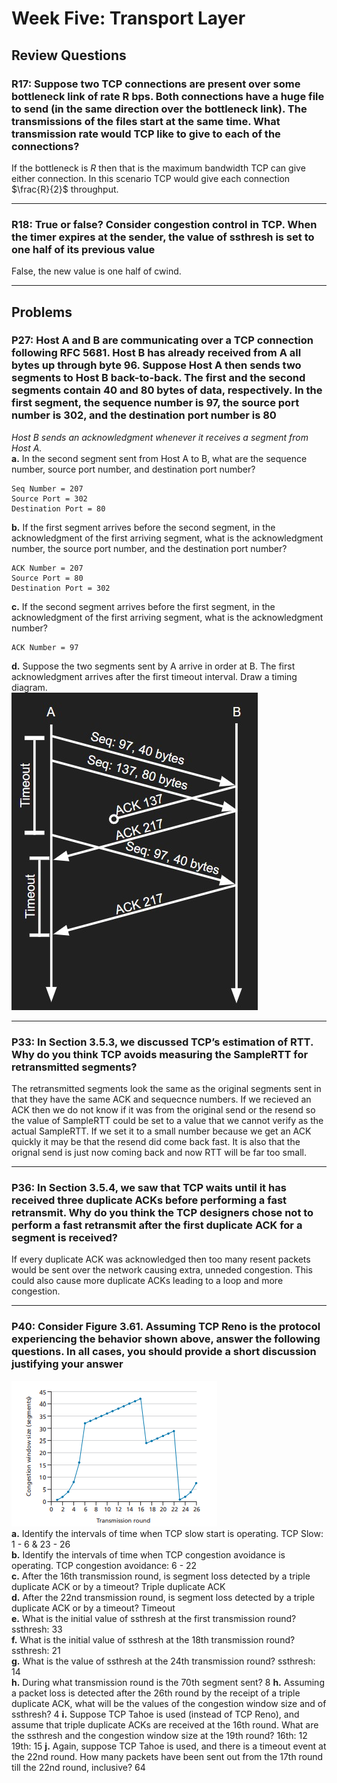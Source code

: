 # Week Five: Transport Layer

## Review Questions

### R17: Suppose two TCP connections are present over some bottleneck link of rate R bps. Both connections have a huge file to send (in the same direction over the bottleneck link). The transmissions of the files start at the same time. What transmission rate would TCP like to give to each of the connections?

If the bottleneck is $R$ then that is the maximum bandwidth TCP can give either connection. In this scenario TCP would give each connection $\frac{R}{2}$ throughput.

***

### R18: True or false? Consider congestion control in TCP. When the timer expires at the sender, the value of ssthresh is set to one half of its previous value

False, the new value is one half of cwind.

***

## Problems

### P27: Host A and B are communicating over a TCP connection following RFC 5681. Host B has already received from A all bytes up through byte 96. Suppose Host A then sends two segments to Host B back-to-back. The first and the second segments contain 40 and 80 bytes of data, respectively. In the first segment, the sequence number is 97, the source port number is 302, and the destination port number is 80

*Host B sends an acknowledgment whenever it receives a segment from Host A.*  
**a.** In the second segment sent from Host A to B, what are the sequence number, source port number, and destination port number?  

```text
Seq Number = 207
Source Port = 302
Destination Port = 80
```

**b.** If the first segment arrives before the second segment, in the acknowledgment of the first arriving segment, what is the acknowledgment number,
the source port number, and the destination port number?

```text
ACK Number = 207
Source Port = 80
Destination Port = 302
```

**c.** If the second segment arrives before the first segment, in the acknowledgment of the first arriving segment, what is the acknowledgment number?

```text
ACK Number = 97
```

**d.** Suppose the two segments sent by A arrive in order at B. The first acknowledgment arrives after the first timeout interval. Draw a timing diagram.  
![problem four diagram](img\timing_diagram.jpg)

***

### P33: In Section 3.5.3, we discussed TCP’s estimation of RTT. Why do you think TCP avoids measuring the SampleRTT for retransmitted segments?

The retransmitted segments look the same as the original segments sent in that they have the same ACK and sequecnce numbers. If we recieved an ACK then we do not know if it was from the original send or the resend so the value of SampleRTT could be set to a value that we cannot verify as the actual SampleRTT. If we set it to a small number because we get an ACK quickly it may be that the resend did come back fast. It is also that the orignal send is just now coming back and now RTT will be far too small.

***

### P36: In Section 3.5.4, we saw that TCP waits until it has received three duplicate ACKs before performing a fast retransmit. Why do you think the TCP designers chose not to perform a fast retransmit after the first duplicate ACK for a segment is received?

If every duplicate ACK was acknowledged then too many resent packets would be sent over the network causing extra, unneded congestion. This could also cause more duplicate ACKs leading to a loop and more congestion.

***

### P40: Consider Figure 3.61. Assuming TCP Reno is the protocol experiencing the behavior shown above, answer the following questions. In all cases, you should provide a short discussion justifying your answer

![Figure 3.61](img\image.png)  
**a.** Identify the intervals of time when TCP slow start is operating.
TCP Slow: 1 - 6 & 23 - 26  
**b.** Identify the intervals of time when TCP congestion avoidance is operating.
TCP congestion avoidance: 6 - 22  
**c.** After the 16th transmission round, is segment loss detected by a triple duplicate ACK or by a timeout? 
Triple duplicate ACK  
**d.** After the 22nd transmission round, is segment loss detected by a triple duplicate ACK or by a timeout?
Timeout  
**e.** What is the initial value of ssthresh at the first transmission round?
ssthresh: 33  
**f.** What is the initial value of ssthresh at the 18th transmission round?
ssthresh: 21  
**g.** What is the value of ssthresh at the 24th transmission round?
ssthresh: 14  
**h.** During what transmission round is the 70th segment sent?
8
**h.** Assuming a packet loss is detected after the 26th round by the receipt of a triple duplicate ACK, what will be the values of the congestion window size and of ssthresh?
4
**i.** Suppose TCP Tahoe is used (instead of TCP Reno), and assume that triple duplicate ACKs are received at the 16th round. What are the ssthresh and the congestion window size at the 19th round?
16th: 12
19th: 15
**j.** Again, suppose TCP Tahoe is used, and there is a timeout event at the 22nd round. How many packets have been sent out from the 17th round till the 22nd round, inclusive?
64